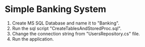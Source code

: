 # Simple Banking System

1. Create MS SQL Database and name it to "Banking".
2. Run the sql script "CreateTablesAndStoredProc.sql".
3. Change the connection string from "UsersRepository.cs" file.
4. Run the application.
